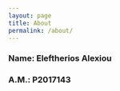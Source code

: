 ```yaml
---
layout: page
title: About
permalink: /about/
---
```


### Name: Eleftherios Alexiou
### A.M.: P2017143